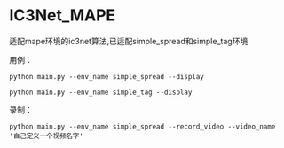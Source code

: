 # IC3Net_MAPE
 适配mape环境的ic3net算法,已适配simple_spread和simple_tag环境



用例：

```
python main.py --env_name simple_spread --display
```

```
python main.py --env_name simple_tag --display
```



录制：

```
python main.py --env_name simple_spread --record_video --video_name '自己定义一个视频名字'
```

